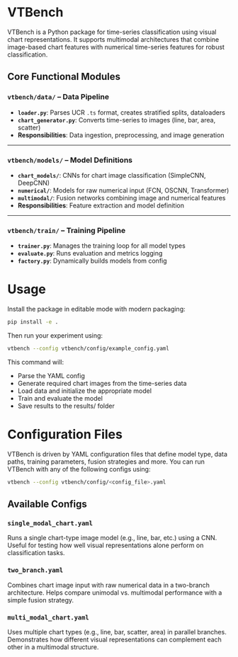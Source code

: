 # VTBench
VTBench is a Python package for time-series classification using visual chart representations. It supports multimodal architectures that combine image-based chart features with numerical time-series features for robust classification.

## Core Functional Modules

### `vtbench/data/` – Data Pipeline

- **`loader.py`**: Parses UCR `.ts` format, creates stratified splits, dataloaders  
- **`chart_generator.py`**: Converts time-series to images (line, bar, area, scatter)  
- **Responsibilities**: Data ingestion, preprocessing, and image generation

---

### `vtbench/models/` – Model Definitions

- **`chart_models/`**: CNNs for chart image classification (SimpleCNN, DeepCNN)  
- **`numerical/`**: Models for raw numerical input (FCN, OSCNN, Transformer)  
- **`multimodal/`**: Fusion networks combining image and numerical features  
- **Responsibilities**: Feature extraction and model definition

---

### `vtbench/train/` – Training Pipeline

- **`trainer.py`**: Manages the training loop for all model types  
- **`evaluate.py`**: Runs evaluation and metrics logging  
- **`factory.py`**: Dynamically builds models from config  


# Usage

Install the package in editable mode with modern packaging:

```bash 
pip install -e .
```

Then run your experiment using:

```bash 
vtbench --config vtbench/config/example_config.yaml
```

This command will:

- Parse the YAML config
- Generate required chart images from the time-series data
- Load data and initialize the appropriate model
- Train and evaluate the model
- Save results to the results/ folder


# Configuration Files

VTBench is driven by YAML configuration files that define model type, data paths, training parameters, fusion strategies and more. You can run VTBench with any of the following configs using:

```bash
vtbench --config vtbench/config/<config_file>.yaml
```

## Available Configs

###  `single_modal_chart.yaml`
Runs a single chart-type image model (e.g., line, bar, etc.) using a CNN. Useful for testing how well visual representations alone perform on classification tasks.

### `two_branch.yaml`
Combines chart image input with raw numerical data in a two-branch architecture. Helps compare unimodal vs. multimodal performance with a simple fusion strategy.

###  `multi_modal_chart.yaml`
Uses multiple chart types (e.g., line, bar, scatter, area) in parallel branches. Demonstrates how different visual representations can complement each other in a multimodal structure.

